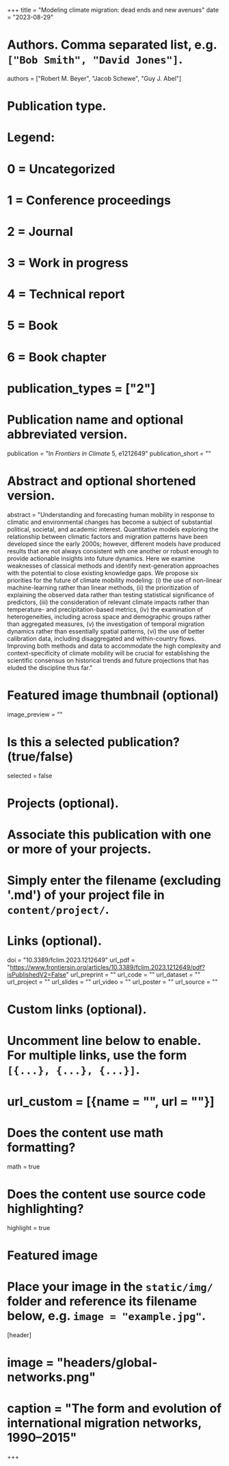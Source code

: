 +++
title = "Modeling climate migration: dead ends and new avenues"
date = "2023-08-29"

# Authors. Comma separated list, e.g. `["Bob Smith", "David Jones"]`.
authors = ["Robert M. Beyer", "Jacob Schewe", "Guy J. Abel"]


# Publication type.
# Legend:
# 0 = Uncategorized
# 1 = Conference proceedings
# 2 = Journal
# 3 = Work in progress
# 4 = Technical report
# 5 = Book
# 6 = Book chapter
# publication_types = ["2"]

# Publication name and optional abbreviated version.
publication = "In *Frontiers in Climate* 5, e1212649"
publication_short = ""

# Abstract and optional shortened version.
abstract = "Understanding and forecasting human mobility in response to climatic and environmental changes has become a subject of substantial political, societal, and academic interest. Quantitative models exploring the relationship between climatic factors and migration patterns have been developed since the early 2000s; however, different models have produced results that are not always consistent with one another or robust enough to provide actionable insights into future dynamics. Here we examine weaknesses of classical methods and identify next-generation approaches with the potential to close existing knowledge gaps. We propose six priorities for the future of climate mobility modeling: (i) the use of non-linear machine-learning rather than linear methods, (ii) the prioritization of explaining the observed data rather than testing statistical significance of predictors, (iii) the consideration of relevant climate impacts rather than temperature- and precipitation-based metrics, (iv) the examination of heterogeneities, including across space and demographic groups rather than aggregated measures, (v) the investigation of temporal migration dynamics rather than essentially spatial patterns, (vi) the use of better calibration data, including disaggregated and within-country flows. Improving both methods and data to accommodate the high complexity and context-specificity of climate mobility will be crucial for establishing the scientific consensus on historical trends and future projections that has eluded the discipline thus far."

# Featured image thumbnail (optional)
image_preview = ""

# Is this a selected publication? (true/false)
selected = false

# Projects (optional).
#   Associate this publication with one or more of your projects.
#   Simply enter the filename (excluding '.md') of your project file in `content/project/`.


# Links (optional).
doi = "10.3389/fclim.2023.1212649"
url_pdf = "https://www.frontiersin.org/articles/10.3389/fclim.2023.1212649/pdf?isPublishedV2=False"
url_preprint = ""
url_code = ""
url_dataset = ""
url_project = ""
url_slides = ""
url_video = ""
url_poster = ""
url_source = ""

# Custom links (optional).
#   Uncomment line below to enable. For multiple links, use the form `[{...}, {...}, {...}]`.
# url_custom = [{name = "", url = ""}]

# Does the content use math formatting?
math = true

# Does the content use source code highlighting?
highlight = true

# Featured image
# Place your image in the `static/img/` folder and reference its filename below, e.g. `image = "example.jpg"`.
[header]
# image = "headers/global-networks.png"
# caption = "The form and evolution of international migration networks, 1990–2015"

+++

<div style="display:inline-block; vertical-align:top">
   <div data-doi="10.3389/fclim.2023.1212649" data-badge-type='medium-donut' class='altmetric-embed' data-hide-no-mentions="true" data-badge-popover='right' ></div>
  </div>
<div style="display: inline-block">
   <div data-doi="10.3389/fclim.2023.1212649" class="__dimensions_badge_embed__" data-hide-zero-citations="true"></div>
</div>